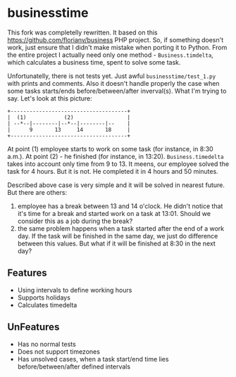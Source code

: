 businesstime
============

This fork was completelly rewritten. It based on this https://github.com/florianv/business PHP project. So, if something doesn't work, just ensure that I didn't make mistake when porting it to Python. From the entire project I actually need only one method - `Business.timdelta`, which calculates a business time, spent to solve some task.

Unfortunatelly, there is not tests yet. Just awful `businesstime/test_1.py` with prints and comments.
Also it doesn't handle properly the case when some tasks starts/ends before/between/after inverval(s). What I'm trying to say. Let's look at this picture:

    +-------------------------------------+
    |  (1)            (2)                 |
    | --*--|--------|--*--|--------|--    |
    |      9       13     14       18     |
    +-------------------------------------+

At point (1) employee starts to work on some task (for instance, in 8:30 a.m.). At point (2) - he finished (for instance, in 13:20). `Business.timedelta` takes into account only time from 9 to 13. It meens, our employee solved the task for 4 hours. But it is not. He completed it in 4 hours and 50 minutes.

Described above case is very simple and it will be solved in nearest future. But there are others:
1) employee has a break between 13 and 14 o'clock. He didn't notice that it's time for a break and started work on a task at 13:01. Should we consider this as a job during the break?
2) the same problem happens when a task started after the end of a work day. If the task will be finished in the same day, we just do difference between this values. But what if it will be finished at 8:30 in the next day?


Features
--------

- Using intervals to define working hours
- Supports holidays
- Calculates timedelta


UnFeatures
----------

- Has no normal tests
- Does not support timezones
- Has unsolved cases, when a task start/end time lies before/between/after defined intervals
